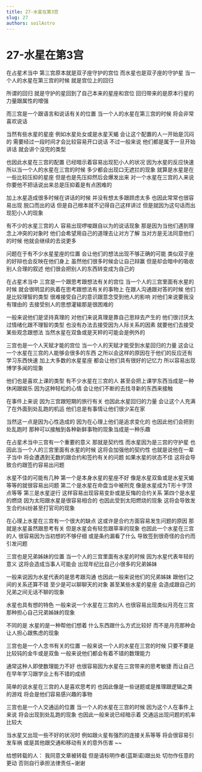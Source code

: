 ```yaml
---
title: 27-水星在第3宫
slug: 27
authors: soilAstro
---
```


# 27-水星在第3宫
在占星术当中
第三宫原本就是双子座守护的宫位
而水星也是双子座的守护星
当一个人的水星在第三宫的时候
就是宫位上的回归

所谓的回归
就是守护的星回到了自己本来的星座和宫位
回归带来的是原本行星的力量跟属性的增强

而三宫是一个跟语言和说话有关的位置
当一个人的水星在第三宫的时候
将会非常喜欢说话

当然有些水星的星座
例如水星处女或是水星天蝎
会让这个配置的人一开始是沉闷的
需要经过一段时间才会比较容易开口说话
不过一般来说
他们都是属于一旦开始讲话
就会讲个没完的类型

也因此水星在三宫的配置
已经暗示着容易出现犯小人的状况
因为水星的反应快速
所以当一个人的水星在三宫的时候
多少都会出现口无遮拦的现象
就算是水星是在一些比较压抑的星座
但是也是先压抑然后会爆发出来
对一个水星在三宫的人来说
你要他不把话说出来总是压抑着是有点困难的

加上水星造成很多时候在讲话的时候
并没有想太多跟顾虑太多
也因此常常也很容易出现
脱口而出的话
但是自己根本就不记得自己这样讲过
但是就因为这句话而出现犯小人的现象

有不少的水星三宫的人
容易出现啰唆跟自以为的说话现象
那是因为当他们遇到理念上冲突的对象时
他们会希望用自己的道理去让对方了解
当对方是无法同意他们的时候
他就会继续的去说更多

问题在于有不少水星星座的位置
会让他们的想法出现不够正确的可能
类似双子座的好辩也会反映在他们身上
虽然他们很多时候会让自己辩赢
但是却会暗中的吸收别人合理的叙述
他们很会把别人的东西转变成为自己的

在占星术当中
三宫是一个跟思考跟想法有关的宫位
当一个人的三宫里面有水星的时候
就会很明显的执着在思考跟想法有关的事物上
在跟人沟通跟对答的时候
他们是比较理智的类型
很难接受自己的意识跟意念受到他人的影响
对他们来说要我没有理由的
去接受别人的思想灌输那是很困难的

一般来说他们是坚持真理的
对他们来说真理是靠自己思辩去产生的
他们很讨厌太过情绪化跟不理智的类型
也没有办法去接受因为人际关系的因素
就要他们去接受某些观念跟想法
当然水星在双鱼或是天秤的可能会是例外的

三宫也是一个人天赋才能的宫位
当一个人的天赋才能受到水星回归的力量
这会让一个水星在三宫的人能够会很多的东西
之所以会这样的原因在于他们的反应还有学习东西快速
加上大多数的水星星座
都会让他们具有很好的记忆力
所以容易出现博学多闻的现象

他们也是喜欢上课的类型
有不少水星在三宫的人
甚至会把上课学东西当成是一种休闲跟娱乐
因为这种轻松的心情
会让他们不断的去找寻新的东西来接触

在事件上来说
因为三宫跟短期的旅行有关
也因此水星回归的力量
会让这个人充满了在外面到处乱跑的机运
他们总是有事情让他们很少呆在家

当然这一点是因为心性造成的
因为在心理上他们是追求变化的
也因此他们会把到处乱跑时
那种可以接触到各种新鲜事物的现象当成是一种乐趣

在占星术当中三宫有一个重要的意义
那就是契约性
而水星因为是三宫的守护星
也因此当一个人的三宫里面有水星的时候
这将会加强他的契约性
也就是说他在一辈子当中
将会遭遇到无数的跟合约和签约有关的问题
如果水星的状态不佳
这将会导致合约跟签约容易出问题

水星不佳的可能有几种
第一个是本身水星的星座不好
像是水星双鱼或是水星天蝎等等的就很容易出问题
第二个是水星在命盘当中被刑克
像是水星成为T形十字顶点等等
第三是水星逆行
这样容易出现容易变卦或是反悔的合约关系
第四个是水星的燃烧
因为太阳跟水星是很容易相合的
也因此受到太阳燃烧的现象
这将会导致发生合约纠纷甚至打官司的现象

在心理上水星在三宫有一个很大的缺点
这或许是合约方面容易发生问题的原因
那就是水星虽然跟思考有关
但是水星会有轻忽跟草率的现象
也因此一个水星在三宫的人
很容易因为当初想的不够仔细
或是条约漏看了什么
导致签到很奇怪的合约而引发问题

三宫也是兄弟姊妹的位置
当一个人的三宫里面有水星的时候
因为水星代表年轻的意义
这将会造成当事人可能会
出现年纪比自己小很多的兄弟姊妹

一般来说因为水星代表的是思考跟沟通
也因此一般来说他们的兄弟姊妹
跟他们之间的关系还算不错
至少是可以聊聊天的对象
甚至某些水星的星座
会造成跟自己的兄弟之间无话不聊的现象

水星也具有想的特色
一般来说一个水星在三宫的人
也很容易出现类似月亮在三宫
那种担心自己兄弟姊妹的现象

不同的是
水星的是一种帮他们想着
什么东西跟什么方式比较好
而不是月亮那种会让人担心跟焦虑的现象

三宫也是一个人念书有关的位置
一般来说一个人的水星在三宫的时候
只要不要是比较钝的金牛或是双鱼
一般来说他们都会有着不错的数理能力

通常这种人即使数理能力不好
也很容易因为水星在三宫带来的思考敏捷
而让自己在早年学习跟学业上有不错的成绩

简单的说水星在三宫的人是喜欢思考的
也因此像是一些谜题或是推理跟逻辑之类的游戏
将会是他们容易感兴趣的事物

三宫也是一个人交通运的位置
当一个人的水星在三宫的时候
因为这个人在事件上来说
将会出现到处乱跑的现象
也因此一般来说已经暗示着
交通运出现问题的机率比较大

当水星又出现一些不好的状况时
例如跟火星有强烈的连接关系等等
将会很容易引发车祸
或是其他跟交通和移动有关的意外伤害
~~

给想转载的人：
我同意文章被转载
但是请标明作者(蓝斯诺)跟出处
切勿作任意的更动
否则自行承担法律责任~谢谢

 
  